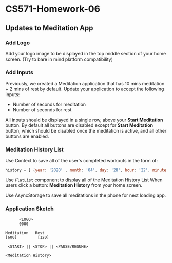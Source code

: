 # CS571-Homework-06
## Updates to Meditation App
### Add Logo
Add your logo image to be displayed in the top middle section of your home screen. (Try to bare in mind platform compatibility)
  
### Add Inputs
Previously, we created a Meditation application that has 10 mins meditation + 2 mins of rest by default. Update your application to accept the following inputs:
* Number of seconds for meditation
* Number of seconds for rest
  
All inputs should be displayed in a single row, above your **Start Meditation** button. By default all buttons are disabled except for **Start Meditation** button, which should be disabled once the meditation is active, and all other buttons are enabled. 
  
### Meditation History List
Use Context to save all of the user's completed workouts in the form of:
```javascript
history = [ {year: '2020' , month: '04', day: '28', hour: '22', minute:'30'} ]
```
Use `FlatList` component to display all of the Meditation History List When users click a button: **Meditation History** from your home screen.

Use AsyncStorage to save all meditations in the phone for next loading app.

### Application Sketch
```
      <LOGO>
      0000

Meditation   Rest
[600]         [120]

 <START> || <STOP> || <PAUSE/RESUME>
 
<Meditation History>
```
